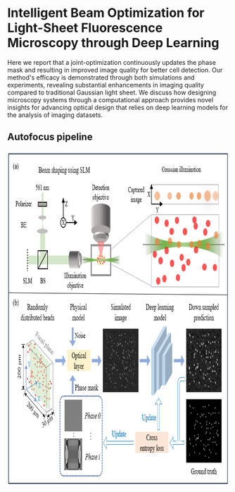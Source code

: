 # Intelligent Beam Optimization for Light-Sheet Fluorescence Microscopy through Deep Learning
Here we report that a joint-optimization continuously updates the phase mask and resulting in improved image quality for better cell detection. Our method's efficacy is demonstrated through both simulations and experiments, revealing substantial enhancements in imaging quality compared to traditional Gaussian light sheet. We discuss how designing microscopy systems through a computational approach provides novel insights for advancing optical design that relies on deep learning models for the analysis of imaging datasets. 
## Autofocus pipeline
<img src="images/Fig1.png" width="900" height="763">  
